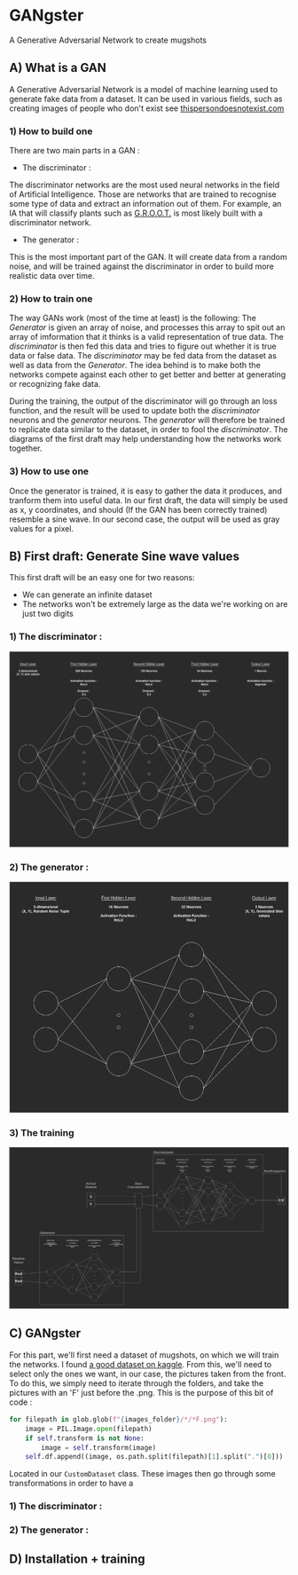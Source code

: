 # GANgster

A Generative Adversarial Network to create mugshots

## A) What is a GAN

A Generative Adversarial Network is a model of machine learning used to generate fake data from a dataset. It can be used in various fields, such as creating images of people who don't exist see [thispersondoesnotexist.com](https://thispersondoesnotexist.com/)

### 1) How to build one

There are two main parts in a GAN :

- The discriminator :

The discriminator networks are the most used neural networks in the field of Artificial Intelligence. Those are networks that are trained to recognise some type of data and extract an information out of them. For example, an IA that will classify plants such as [G.R.O.O.T.](https://github.com/TeamNameBE/G.R.O.O.T.) is most likely built with a discriminator network.

- The generator :

This is the most important part of the GAN. It will create data from a random noise, and will be trained against the discriminator in order to build more realistic data over time.

### 2) How to train one


The way GANs work (most of the time at least) is the following: The _Generator_ is given an array of noise, and processes this array to spit out an array of imformation that it thinks is a valid representation of true data. The _discriminator_ is then fed this data and tries to figure out whether it is true data or false data. The _discriminator_ may be fed data from the dataset as well as data from the _Generator_. The idea behind is to make both the networks compete against each other to get better and better at generating or recognizing fake data.

During the training, the output of the discriminator will go through an loss function, and the result will be used to update both the _discriminator_ neurons and the _generator_ neurons. The _generator_ will therefore be trained to replicate data similar to the dataset, in order to fool the _discriminator_. The diagrams of the first draft may help understanding how the networks work together.

### 3) How to use one

Once the generator is trained, it is easy to gather the data it produces, and tranform them into useful data. In our first draft, the data will simply be used as x, y coordinates, and should (If the GAN has been correctly trained) resemble a sine wave. In our second case, the output will be used as gray values for a pixel.

## B) First draft: Generate Sine wave values
This first draft will be an easy one for two reasons:
* We can generate an infinite dataset
* The networks won't be extremely large as the data we're working on are just two digits

### 1) The discriminator :

![SineDiscriminator](Diagrams/SineTest/SineDiscriminator.png)

### 2) The generator :

![SineGenerator](Diagrams/SineTest/SineGenerator.png)

### 3) The training

![TrainingDiagram](Diagrams/SineTest/TrainingDiagram.png)

## C) GANgster

For this part, we'll first need a dataset of mugshots, on which we will train the networks. I found [a good dataset on kaggle](https://www.kaggle.com/kwisatzhaderach/nist-mugshots). From this, we'll need to select only the ones we want, in our case, the pictures taken from the front. To do this, we simply need to iterate through the folders, and take the pictures with an 'F' just before the .png. This is the purpose of this bit of code :
```python
for filepath in glob.glob(f"{images_folder}/*/*F.png"):
    image = PIL.Image.open(filepath)
    if self.transform is not None:
        image = self.transform(image)
    self.df.append((image, os.path.split(filepath)[1].split(".")[0]))
```
Located in our `CustomDataset` class. These images then go through some transformations in order to have a 

### 1) The discriminator :

### 2) The generator :

## D) Installation + training
